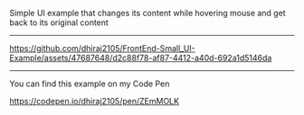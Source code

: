 Simple UI example
that changes its content while hovering mouse and get back to its original content

<hr>

https://github.com/dhiraj2105/FrontEnd-Small_UI-Example/assets/47687648/d2c88f78-af87-4412-a40d-692a1d5146da

<hr>
You can find this example on my Code Pen

https://codepen.io/dhiraj2105/pen/ZEmMOLK
